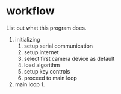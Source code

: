 # workflow

List out what this program does.

1. initializing
   1. setup serial communication
   2. setup internet
   3. select first camera device as default
   4. load algorithm
   5. setup key controls
   6. proceed to main loop
2. main loop
   1. 